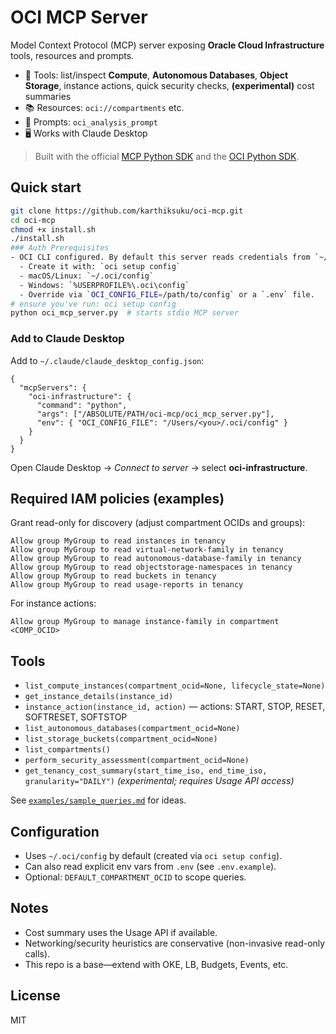 # OCI MCP Server

Model Context Protocol (MCP) server exposing **Oracle Cloud Infrastructure** tools, resources and prompts.

- 🔧 Tools: list/inspect **Compute**, **Autonomous Databases**, **Object Storage**, instance actions, quick security checks, **(experimental)** cost summaries
- 📚 Resources: `oci://compartments` etc.
- 🧠 Prompts: `oci_analysis_prompt`
- 🖥️ Works with Claude Desktop
> Built with the official [MCP Python SDK](https://modelcontextprotocol.io/quickstart/server) and the [OCI Python SDK](https://oracle-cloud-infrastructure-python-sdk.readthedocs.io).

## Quick start

```bash
git clone https://github.com/karthiksuku/oci-mcp.git
cd oci-mcp
chmod +x install.sh
./install.sh
### Auth Prerequisites
- OCI CLI configured. By default this server reads credentials from `~/.oci/config`.
  - Create it with: `oci setup config`
  - macOS/Linux: `~/.oci/config`
  - Windows: `%USERPROFILE%\.oci\config`
  - Override via `OCI_CONFIG_FILE=/path/to/config` or a `.env` file.
# ensure you've run: oci setup config
python oci_mcp_server.py  # starts stdio MCP server
```

### Add to Claude Desktop

Add to `~/.claude/claude_desktop_config.json`:
```jsonc
{
  "mcpServers": {
    "oci-infrastructure": {
      "command": "python",
      "args": ["/ABSOLUTE/PATH/oci-mcp/oci_mcp_server.py"],
      "env": { "OCI_CONFIG_FILE": "/Users/<you>/.oci/config" }
    }
  }
}
```

Open Claude Desktop → *Connect to server* → select **oci-infrastructure**.

## Required IAM policies (examples)

Grant read-only for discovery (adjust compartment OCIDs and groups):

```
Allow group MyGroup to read instances in tenancy
Allow group MyGroup to read virtual-network-family in tenancy
Allow group MyGroup to read autonomous-database-family in tenancy
Allow group MyGroup to read objectstorage-namespaces in tenancy
Allow group MyGroup to read buckets in tenancy
Allow group MyGroup to read usage-reports in tenancy
```

For instance actions:

```
Allow group MyGroup to manage instance-family in compartment <COMP_OCID>
```

## Tools

- `list_compute_instances(compartment_ocid=None, lifecycle_state=None)`
- `get_instance_details(instance_id)`
- `instance_action(instance_id, action)` — actions: START, STOP, RESET, SOFTRESET, SOFTSTOP
- `list_autonomous_databases(compartment_ocid=None)`
- `list_storage_buckets(compartment_ocid=None)`
- `list_compartments()`
- `perform_security_assessment(compartment_ocid=None)`
- `get_tenancy_cost_summary(start_time_iso, end_time_iso, granularity="DAILY")` *(experimental; requires Usage API access)*

See [`examples/sample_queries.md`](examples/sample_queries.md) for ideas.

## Configuration

- Uses `~/.oci/config` by default (created via `oci setup config`).
- Can also read explicit env vars from `.env` (see `.env.example`).
- Optional: `DEFAULT_COMPARTMENT_OCID` to scope queries.

## Notes

- Cost summary uses the Usage API if available.
- Networking/security heuristics are conservative (non-invasive read-only calls).
- This repo is a base—extend with OKE, LB, Budgets, Events, etc.

## License

MIT
